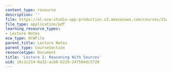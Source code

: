 ```yaml
---
content_type: resource
description: ''
file: https://ol-ocw-studio-app-production.s3.amazonaws.com/courses/21w-794-graduate-technical-writing-workshop-january-iap-2019/16c1c2140a32acb0b229247504dc5720_MIT21W_794IAP19_lec2.pdf
file_type: application/pdf
learning_resource_types:
- Lecture Notes
ocw_type: OCWFile
parent_title: Lecture Notes
parent_type: CourseSection
resourcetype: Document
title: 'Lecture 2: Reasoning With Sources'
uid: 16c1c214-0a32-acb0-b229-247504dc5720
---
```

